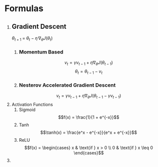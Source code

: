 # Formulas
1. ## Gradient Descent  
   $\theta_{t+1} \;=\; \theta_t \;-\; \eta \,\nabla_\theta J(\theta_t)$
   1. ### Momentum Based
      $$v_t = \gamma v_{t-1} + \eta \nabla_\theta J(\theta_{t-1})$$
      $$\theta_t = \theta_{t-1} - v_t$$
   1. ### Nesterov Accelerated Gradient Descent
      $$v_t = \gamma v_{t-1} + \eta \nabla_\theta J(\theta_{t-1} - \gamma v_{t-1})$$
2. Activation Functions
   1. Sigmoid
      $$f(x) = \frac{1}{1 + e^{-x}}$$  
   2. Tanh
      $$\tanh(x) = \frac{e^x - e^{-x}}{e^x + e^{-x}}$$
   3. ReLU
      $$f(x) = \begin{cases} x & \text{if } x > 0 \\ 0 & \text{if } x \leq 0 \end{cases}$$
3. 